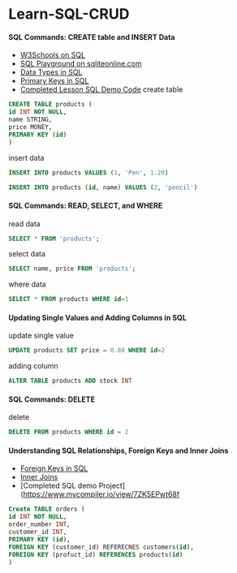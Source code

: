 # Learn-SQL-CRUD

#### SQL Commands: CREATE table and INSERT Data
- [W3Schools on SQL](https://www.w3schools.com/sql/)
- [SQL Playground on sqliteonline.com](https://sqliteonline.com/#fiddle-5bbdbaef7288bo2ajn2wly03)
- [Data Types in SQL](https://www.w3schools.com/sql/sql_datatypes.asp)
- [Primary Keys in SQL](https://www.w3schools.com/sql/sql_primarykey.asp)
- [Completed Lesson SQL Demo Code](https://www.mycompiler.io/view/08q0XDT7TFp)
create table
```sql
CREATE TABLE products (
id INT NOT NULL,
name STRING,
price MONEY,
PRIMARY KEY (id)
)
```
insert data
```sql
INSERT INTO products VALUES (1, 'Pen', 1.20)
```
```sql
INSERT INTO products (id, name) VALUES (2, 'pencil')
```

#### SQL Commands: READ, SELECT, and WHERE
read data
```sql
SELECT * FROM 'products';
```
select data
```sql
SELECT name, price FROM 'products';
```
where data
```sql
SELECT * FROM products WHERE id=1
```

#### Updating Single Values and Adding Columns in SQL
update single value
```sql
UPDATE products SET price = 0.80 WHERE id=2
```
adding column
```sql
ALTER TABLE products ADD stock INT
```

#### SQL Commands: DELETE
delete
```sql
DELETE FROM products WHERE id = 2
```

#### Understanding SQL Relationships, Foreign Keys and Inner Joins 
- [Foreign Keys in SQL](https://www.w3schools.com/sql/sql_foreignkey.asp)
- [Inner Joins](https://www.w3schools.com/sql/sql_join_inner.asp)
- [Completed SQL demo Project](https://www.mycompiler.io/view/7ZK5EPwt68f
```sql
Create TABLE orders (
id INT NOT NULL,
order_number INT,
customer_id INT,
PRIMARY KEY (id),
FOREIGN KEY (customer_id) REFERECNES customers(id),
FOREIGN KEY (profuct_id) REFERENCES products(id)
)
